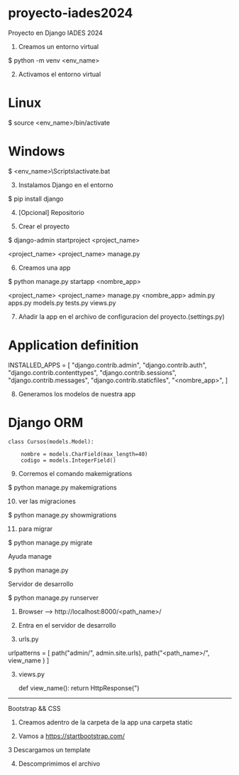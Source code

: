 # proyecto-iades2024

Proyecto en Django IADES 2024

1. Creamos un entorno virtual

$ python -m venv <env_name>

2. Activamos el entorno virtual

# Linux

$ source <env_name>/bin/activate

# Windows

$ <env_name>\Scripts\activate.bat

3. Instalamos Django en el entorno

$ pip install django

4. [Opcional] Repositorio

5. Crear el proyecto

$ django-admin startproject <project_name>

<project_name>
<project_name>
manage.py

6. Creamos una app

$ python manage.py startapp <nombre_app>

<project_name>
<project_name>
manage.py
<nombre_app>
admin.py
apps.py
models.py
tests.py
views.py

7. Añadir la app en el archivo de configuracion del proyecto.(settings.py)

# Application definition

INSTALLED_APPS = [
"django.contrib.admin",
"django.contrib.auth",
"django.contrib.contenttypes",
"django.contrib.sessions",
"django.contrib.messages",
"django.contrib.staticfiles",
"<nombre_app>",
]

8.  Generamos los modelos de nuestra app

# Django ORM

    class Cursos(models.Model):

        nombre = models.CharField(max_length=40)
        codigo = models.IntegerField()

9.  Corremos el comando makemigrations

$ python manage.py makemigrations

10. ver las migraciones

$ python manage.py showmigrations

11. para migrar

$ python manage.py migrate

Ayuda manage

$ python manage.py

Servidor de desarrollo

$ python manage.py runserver

1. Browser --> http://localhost:8000/<path_name>/

2. Entra en el servidor de desarrollo

3. urls.py

urlpatterns = [
path("admin/", admin.site.urls),
path("<path_name>/", view_name )
]

3. views.py

   def view_name():
   return HttpResponse(")

---

Bootstrap && CSS

1. Creamos adentro de la carpeta de la app una carpeta static

2. Vamos a https://startbootstrap.com/

3 Descargamos un template

4. Descomprimimos el archivo
